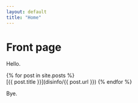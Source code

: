```yaml
---
layout: default
title: "Home"
---
```


# Front page

Hello.

{% for post in site.posts %}   
  [{{ post.title }}](disinfo/{{ post.url }})
{% endfor %}

Bye.
